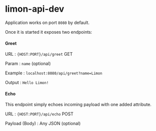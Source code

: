# limon-api-dev

Application works on port `8080` by default.

Once it is started it exposes two endpoints:

#### Greet
URL : `{HOST:PORT}/api/greet` GET

Param : `name` (optional)

Example : `localhost:8080/api/greet?name=Limon`

Output : `Hello Limon!`

#### Echo
This endpoint simply echoes incoming payload with one added attribute.

URL : `{HOST:PORT}/api/echo` POST

Payload (Body) : Any JSON (optional)

